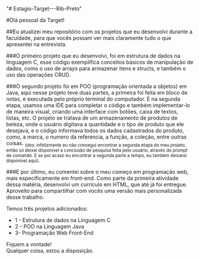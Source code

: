 "# Estagio-Target---Rib-Preto" 

#Olá pessoal da Target!

##Eu atualizei meu repositório com os projetos que eu desenvolvi durante a faculdade, para que vocês possam ver mais claramente tudo o que apresentei na entrevista.

###O primeiro projeto que eu desenvolvi, foi em estrutura de dados na linguagem C, esse código exemplifica conceitos básicos de manipulação de dados, como o uso de arrays para armazenar itens e structs, e também o uso das operações CRUD.

###O segundo projeto foi em POO (programação orientada a objetos) em Java, aqui nesse projeto teve duas partes, a primeira foi feita em bloco de notas, e executada pelo próprio terminal do computador. E na segunda etapa, usamos uma IDE para completar o código e também implementar-lo de maneira visual, criando uma interface com botões, caixa de textos, listas, etc.
O projeto se tratava de um armazenamento de produtos de beleza, onde o usuário digitava a quantidade e o tipo de produto que ele desejava, e o código informava todos os dados cadastrados do produto, como, a marca, o numero da referencia, a função, a coleção, entre outras coisas.
<sub>(obs: infelizmente eu não consegui encontrar a segunda etapa do meu projeto, então só deixei disponível a conclusão de pesquisa feita pelo usuário, através do prompt de comando. E se por acaso eu encontrar a segunda parte a tempo, eu também deixarei disponível aqui).<sub/>

###E por último, eu comentei sobre o meu começo em programação web, mais especificamente em front-end.
Como parte da primeira atividade dessa matéria, desenvolvi um currículo em HTML, que até já foi entregue. Aproveito para compartilhar com vocês uma versão mais personalizada desse trabalho.

Temos três projetos adicionados:
- 1 - Estrutura de dados na Linguagem C
- 2 - POO na Linguagem Java
- 3- Programação Web Front-End


Fiquem a vontade!   
Qualquer coisa, estou a disposição.
